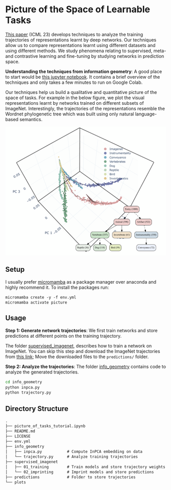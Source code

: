 # Picture of the Space of Learnable Tasks

[This paper](https://arxiv.org/abs/2210.17011) (ICML 23) develops techniques to
analyze the training trajectories of representations learnt by deep networks.
Our techniques allow us to compare representations learnt using different
datasets and using different methods. We study phenomena relating to
supervised, meta- and contrastive learning and fine-tuning by studying
networks in prediction space. 

**Understanding the techniques from information geometry**: A good place to start would be [this jupyter notebook](https://colab.research.google.com/github/grasp-lyrl/picture_of_space_of_tasks/blob/main/picture_of_tasks_tutorial.ipynb). It contains a brief overview of the techniques and only takes a few minutes to run on Google Colab.

Our techniques help us build a qualitative and quantitative picture of the space of tasks. For example in the below figure, we plot the visual representations learnt by networks trained on different subsets of ImageNet. Interestingly, the trajectories of the representations resemble the Wordnet phylogenetic tree which was built using only natural language-based semantics. 

<p align="center">
<img src="./plots/imagenet/tree.png" width="600">
</p>

## Setup

I usually prefer [micromamba](https://mamba.readthedocs.io/en/latest/installation.html) as a package manager over anaconda and highly recommend it.
To install the packages run:

```
micromamba create -y -f env.yml
micromamba activate picture
```

## Usage

**Step 1: Generate network trajectories**: We first train networks and store predictions at different points on the training trajectory. 

The folder [supervised_imagenet](./supervised_imagenet), describes how to train a network on ImageNet. You can skip this step and download the ImageNet trajectories from [this link](https://mega.nz/folder/lAU2EBTT#6NXdRnL2RUoZL06e2baP7A); Move the downloaded files to the `predictions/` folder.

**Step 2: Analyze the trajectories**: The folder [info_geometry](./info_geometry) contains code to analyze the generated trajectories.

```bash
cd info_geometry
python inpca.py
python trajectory.py
```


## Directory Structure

```
.
├── picture_of_tasks_tutorial.ipynb
├── README.md
├── LICENSE
├── env.yml
├── info_geometry          
│   ├── inpca.py           # Compute InPCA embedding on data
│   └── trajectory.py      # Analyze training trajectories
├── supervised_imagenet    
│   ├── 01_training        # Train models and store trajectory weights
│   └── 02_imprinting      # Imprint models and store predictions
├── predictions            # Folder to store trajectories
└── plots
```

